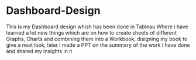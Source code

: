 # Dashboard-Design
This is my Dashboard design whish has been done in Tableau
Where i have learned a lot new things which are on how to create sheets of different Graphs, Charts and combining them into a Workbook, disigning my book to give a neat look, later i made a PPT on the summary of the work i have done and shared my insights in it
